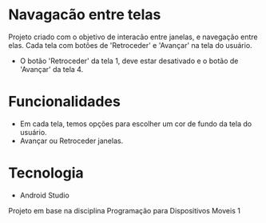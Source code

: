 # Navagacão entre telas

Projeto criado com o objetivo de interacão entre janelas, e navegação entre elas. Cada tela com botões de 'Retroceder' e 'Avançar' na tela do usuário.
- O botão 'Retroceder' da tela 1, deve estar desativado e o botão de 'Avançar' da tela 4.

# Funcionalidades
- Em cada tela, temos opções para escolher um cor de fundo da tela do usuário.
- Avançar ou Retroceder janelas.
# Tecnologia
- Android Studio

Projeto em base na disciplina Programação para Dispositivos Moveis 1
